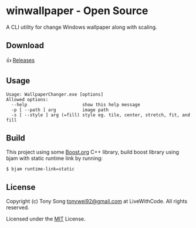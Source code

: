 # winwallpaper - Open  Source
A CLI utility for change Windows wallpaper along with scaling.


## Download
:+1: [Releases](https://github.com/tonywei92/winwallpaper/releases/latest)

## Usage
```
Usage: WallpaperChanger.exe [options]
Allowed options:
  --help                     show this help message
  -p [ --path ] arg          image path
  -s [ --style ] arg (=fill) style eg. tile, center, stretch, fit, and fill
```

## Build
This project using some [Boost.org](https://www.boost.org) C++ library, build boost library using bjam with static runtime link by running:
```
$ bjam runtime-link=static
```

## License
Copyright (c) Tony Song [tonywei92@gmail.com](mailto:tonywei92@gmail.com) at LiveWithCode. All rights reserved.

Licensed under the [MIT](LICENSE.txt) License.